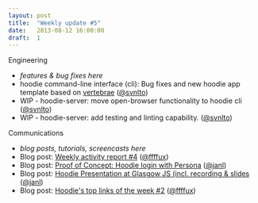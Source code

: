 ```yaml
---
layout: post
title:  "Weekly update #5"
date:   2013-08-12 16:00:00
draft:  1
---
```


Engineering

* _features & bug fixes here_
* hoodie command-line interface (cli): Bug fixes and new hoodie app template based on [vertebrae](https://github.com/svnlto/backbone-hoodie) ([@svnlto](https://github.com/svnlto)) 
* WIP - hoodie-server: move open-browser functionality to hoodie cli ([@svnlto](https://github.com/svnlto))
* WIP - hoodie-server: add testing and linting capability. ([@svnlto](https://github.com/svnlto))

Communications

* _blog posts, tutorials, screencasts here_
* Blog post: [Weekly activity report #4](http://blog.hood.ie/2013/08/hoodie-weekly-activity-report-4/)  ([@ffffux](https://github.com/ffffux))
* Blog post: [Proof of Concept: Hoodie login with Persona](http://blog.hood.ie/2013/08/proof-of-concept-hoodie-login-with-persona/)  ([@janl](https://github.com/janl))
* Blog post: [Hoodie Presentation at Glasgow JS (incl. recording & slides](http://blog.hood.ie/2013/08/hoodie-presentation-at-glasgow-js/)  ([@janl](https://github.com/janl))
* Blog post: [Hoodie's top links of the week #2](http://blog.hood.ie/2013/08/tgif-hoodies-top-links-of-the-week-2-surveillance-the-future-of-programming-and-how-to-make-a-difference/)  ([@ffffux](https://github.com/ffffux))
